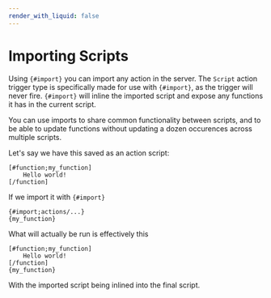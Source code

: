 ```yaml
---
render_with_liquid: false
---
```


# Importing Scripts

Using `{#import}` you can import any action in the server. The `Script` action trigger type is specifically made for use with `{#import}`, as the trigger will never fire. `{#import}` will inline the imported script and expose any functions it has in the current script.

You can use imports to share common functionality between scripts, and to be able to update functions without updating a dozen occurences across multiple scripts.

Let's say we have this saved as an action script:

```
[#function;my_function]
	Hello world!
[/function]
```

If we import it with `{#import}`

```
{#import;actions/...}
{my_function}
```

What will actually be run is effectively this

```
[#function;my_function]
	Hello world!
[/function]
{my_function}
```

With the imported script being inlined into the final script.
